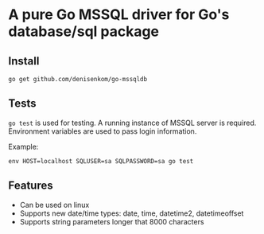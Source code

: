 # A pure Go MSSQL driver for Go's database/sql package

## Install

    go get github.com/denisenkom/go-mssqldb

## Tests

`go test` is used for testing. A running instance of MSSQL server is required.
Environment variables are used to pass login information.

Example:

    env HOST=localhost SQLUSER=sa SQLPASSWORD=sa go test

## Features

* Can be used on linux
* Supports new date/time types: date, time, datetime2, datetimeoffset
* Supports string parameters longer that 8000 characters
